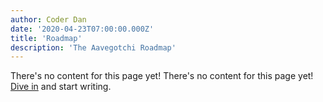 ```yaml
---
author: Coder Dan
date: '2020-04-23T07:00:00.000Z'
title: 'Roadmap'
description: 'The Aavegotchi Roadmap'
---
```


There's no content for this page yet! There's no content for this page yet! [Dive in](https://github.com/aavegotchi/aavegotchi-wiki) and start writing.
